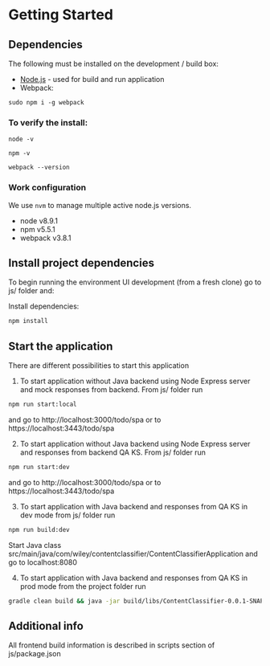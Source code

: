 # Getting Started

## Dependencies

The following must be installed on the development / build box:

* [Node.js](http://nodejs.org/) - used for build and run application
* Webpack:
 ```
 sudo npm i -g webpack 
 ```


### To verify the install:

```
node -v
```

```
npm -v
```
```
webpack --version
```

### Work configuration
We use `nvm` to manage multiple active node.js versions.

* node v8.9.1
* npm v5.5.1
* webpack v3.8.1

## Install project dependencies

To begin running the environment UI development (from a fresh clone) go to js/ folder and:

Install dependencies:

```sh
npm install
```

## Start the application

There are different possibilities to start this application

1. To start application without Java backend using Node Express server and mock responses from backend. From js/ folder run
```bash
npm run start:local
```
and go to http://localhost:3000/todo/spa or to https://localhost:3443/todo/spa

2. To start application without Java backend using Node Express server and responses from backend QA KS. From js/ folder run
```bash
npm run start:dev
```
and go to http://localhost:3000/todo/spa or to https://localhost:3443/todo/spa

3. To start application with Java backend and responses from QA KS in dev mode from js/ folder run
```bash
npm run build:dev
```
Start Java class src/main/java/com/wiley/contentclassifier/ContentClassifierApplication and go to localhost:8080

4. To start application with Java backend and responses from QA KS in prod mode from the project folder run
```bash
gradle clean build && java -jar build/libs/ContentClassifier-0.0.1-SNAPSHOT.jar
```

## Additional info
All frontend build information is described in scripts section of js/package.json